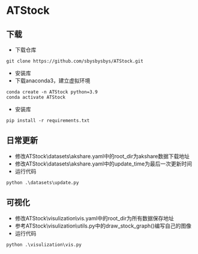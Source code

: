 # ATStock
## 下载
* 下载仓库
```
git clone https://github.com/sbysbysbys/ATStock.git
```
* 安装库
* 下载anaconda3，建立虚拟环境
```
conda create -n ATStock python=3.9
conda activate ATStock
```
* 安装库
```
pip install -r requirements.txt
```

## 日常更新
* 修改ATStock\datasets\akshare.yaml中的root_dir为akshare数据下载地址
* 修改ATStock\datasets\akshare.yaml中的update_time为最后一次更新时间
* 运行代码
```
python .\datasets\update.py
```

## 可视化
* 修改ATStock\visulization\vis.yaml中的root_dir为所有数据保存地址
* 参考ATStock\visulization\utils.py中的draw_stock_graph()编写自己的图像
* 运行代码
```
python .\visulization\vis.py
```
